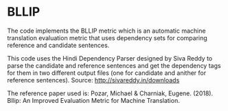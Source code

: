 # BLLIP
The code implements the BLLIP metric which is an automatic machine translation evaluation metric that uses dependency sets for comparing reference and candidate sentences.

This code uses the Hindi Dependency Parser designed by Siva Reddy to parse the candidate and reference sentences and get the dependency 
tags for them in two different output files (one for candidate and anither for reference sentences).
Source:  http://sivareddy.in/downloads

The reference paper used is:
Pozar, Michael & Charniak, Eugene. (2018). Bllip: An Improved Evaluation Metric for Machine Translation. 
